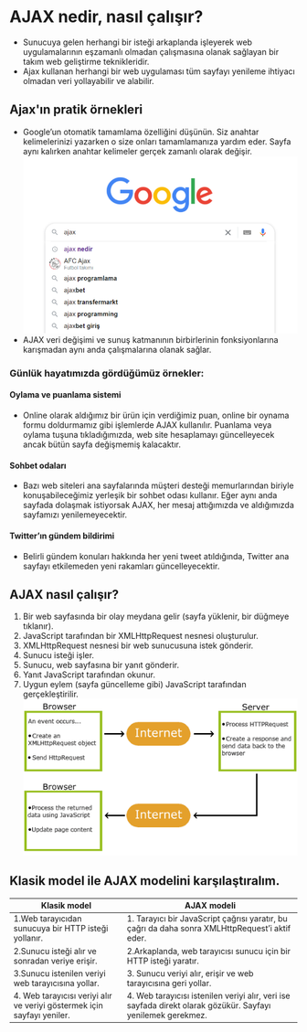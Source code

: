 # AJAX nedir, nasıl çalışır?
- Sunucuya gelen herhangi bir isteği arkaplanda işleyerek web uygulamalarının eşzamanlı olmadan çalışmasına olanak sağlayan bir takım web geliştirme teknikleridir.
- Ajax kullanan herhangi bir web uygulaması tüm sayfayı yenileme ihtiyacı olmadan veri yollayabilir ve alabilir.

## Ajax'ın pratik örnekleri
- Google’un otomatik tamamlama özelliğini düşünün. Siz anahtar kelimelerinizi yazarken o size onları tamamlamanıza yardım eder. Sayfa aynı kalırken anahtar kelimeler gerçek zamanlı olarak değişir. 
![1](https://github.com/asuf29/ajax/blob/main/img/1.png)
- AJAX veri değişimi ve sunuş katmanının birbirlerinin fonksiyonlarına karışmadan aynı anda çalışmalarına olanak sağlar.

### Günlük hayatımızda gördüğümüz örnekler:
#### Oylama ve puanlama sistemi 
- Online olarak aldığımız bir ürün için verdiğimiz puan, online bir oynama formu doldurmamız gibi işlemlerde AJAX kullanılır. Puanlama veya oylama tuşuna tıkladığımızda, web site hesaplamayı güncelleyecek ancak bütün sayfa değişmemiş kalacaktır.
#### Sohbet odaları
- Bazı web siteleri ana sayfalarında müşteri desteği memurlarından biriyle konuşabileceğimiz yerleşik bir sohbet odası kullanır. Eğer aynı anda sayfada dolaşmak istiyorsak AJAX, her mesaj attığımızda ve aldığımızda sayfamızı yenilemeyecektir.
#### Twitter’ın gündem bildirimi
- Belirli gündem konuları hakkında her yeni tweet atıldığında, Twitter ana sayfayı etkilemeden yeni rakamları güncelleyecektir.

## AJAX nasıl çalışır?
1. Bir web sayfasında bir olay meydana gelir (sayfa yüklenir, bir düğmeye tıklanır).
2. JavaScript tarafından bir XMLHttpRequest nesnesi oluşturulur.
3. XMLHttpRequest nesnesi bir web sunucusuna istek gönderir.
4. Sunucu isteği işler.
5. Sunucu, web sayfasına bir yanıt gönderir.
6. Yanıt JavaScript tarafından okunur.
7. Uygun eylem (sayfa güncelleme gibi) JavaScript tarafından gerçekleştirilir.
![2](https://github.com/asuf29/ajax/blob/main/img/ajax.png)

## Klasik model ile AJAX modelini karşılaştıralım.

| Klasik model | AJAX modeli |
| ------------ | ----------- |
| 1.Web tarayıcıdan sunucuya bir HTTP isteği yollanır. | 1. Tarayıcı bir JavaScript çağrısı yaratır, bu çağrı da daha sonra XMLHttpRequest’i aktif eder. |
| 2.Sunucu isteği alır ve sonradan veriye erişir. | 2.Arkaplanda, web tarayıcısı sunucu için bir HTTP isteği yaratır. |
| 3.Sunucu istenilen veriyi web tarayıcısına yollar. | 3. Sunucu veriyi alır, erişir ve web tarayıcısına geri yollar. |
| 4. Web tarayıcısı veriyi alır ve veriyi göstermek için sayfayı yeniler. | 4. Web tarayıcısı istenilen veriyi alır, veri ise sayfada direkt olarak gözükür. Sayfayı yenilemek gerekmez. |
